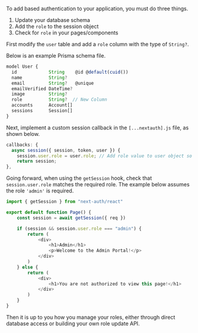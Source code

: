 To add based authentication to your application, you must do three things.

1. Update your database schema
2. Add the `role` to the session object
3. Check for `role` in your pages/components

First modify the `user` table and add a `role` column with the type of `String?`.

Below is an example Prisma schema file.

```javascript title="/prisma/schema.prisma"
model User {
  id            String    @id @default(cuid())
  name          String?
  email         String?   @unique
  emailVerified DateTime?
  image         String?
  role          String?  // New Column
  accounts      Account[]
  sessions      Session[]
}

```

Next, implement a custom session callback in the `[...nextauth].js` file, as shown below.

```javascript title="/pages/api/auth/[...nextauth].js"
callbacks: {
  async session({ session, token, user }) {
    session.user.role = user.role; // Add role value to user object so it is passed along with session
    return session;
},
```

Going forward, when using the `getSession` hook, check that `session.user.role` matches the required role. The example below assumes the role `'admin'` is required.

```javascript title="/pages/admin.js"
import { getSession } from "next-auth/react"

export default function Page() {
	const session = await getSession({ req })

	if (session && session.user.role === "admin") {
		return (
			<div>
				<h1>Admin</h1>
				<p>Welcome to the Admin Portal!</p>
			</div>
		)
	} else {
		return (
			<div>
				<h1>You are not authorized to view this page!</h1>
			</div>
		)
	}
}
```

Then it is up to you how you manage your roles, either through direct database access or building your own role update API.
